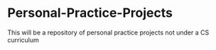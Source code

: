 # Personal-Practice-Projects
This will be a repository of personal practice projects not under a CS curriculum
